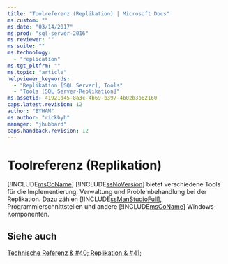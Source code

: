 ```yaml
---
title: "Toolreferenz (Replikation) | Microsoft Docs"
ms.custom: ""
ms.date: "03/14/2017"
ms.prod: "sql-server-2016"
ms.reviewer: ""
ms.suite: ""
ms.technology: 
  - "replication"
ms.tgt_pltfrm: ""
ms.topic: "article"
helpviewer_keywords: 
  - "Replikation [SQL Server], Tools"
  - "Tools [SQL Server-Replikation]"
ms.assetid: 41921d45-8a3c-4b69-b397-4b02b3b62160
caps.latest.revision: 12
author: "BYHAM"
ms.author: "rickbyh"
manager: "jhubbard"
caps.handback.revision: 12
---
```

# Toolreferenz (Replikation)
  [!INCLUDE[msCoName](../../includes/msconame-md.md)] [!INCLUDE[ssNoVersion](../../includes/ssnoversion-md.md)] bietet verschiedene Tools für die Implementierung, Verwaltung und Problembehandlung bei der Replikation. Dazu zählen [!INCLUDE[ssManStudioFull](../../includes/ssmanstudiofull-md.md)], Programmierschnittstellen und andere [!INCLUDE[msCoName](../../includes/msconame-md.md)] Windows-Komponenten.  
  
## Siehe auch  
 [Technische Referenz & #40; Replikation & #41;](../../relational-databases/replication/technical-reference-replication.md)  
  
  